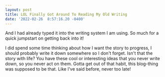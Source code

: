 ```yaml
--- 
layout: post 
title: LOL Finally Got Around To Reading My Old Writing 
date: '2022-02-26  8:57:16.20 -0400' 
--- 
```

And I had already typed it into the writing system I am using. So much for a quick jumpstart on getting back into it!

I did spend some time thinking about how I want the story to progress, I should probably write it down somewhere so I don't forget. Isn't 
that the story with life? You have these cool or interesting ideas that you never write down, so you never act on them. Gotta get out of 
that habit, this blog-thing was supposed to be that. Like I've said before, never too late!
